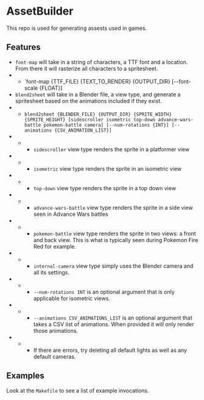 # AssetBuilder

This repo is used for generating assests used in games. 

## Features
- `font-map` will take in a string of characters, a TTF font and a location. From there it will rasterize all characters to a spritesheet.
- - `font-map {TTF_FILE} {TEXT_TO_RENDER} {OUTPUT_DIR} [--font-scale {FLOAT}]
- `blend2sheet` will take in a Blender file, a view type, and generate a spritesheet based on the animations included if they exist. 
- - `blend2sheet {BLENDER_FILE} {OUTPUT_DIR} {SPRITE_WIDTH} {SPRITE_HEIGHT} [sidescroller isometric top-down advance-wars-battle pokemon-battle camera] [--num-rotations {INT}] [--animations {CSV_ANIMATION_LIST}]`
- - - `sidescroller` view type renders the sprite in a platformer view
- - - `isometric` view type renders the sprite in an isometric view
- - - `top-down` view type renders the sprite in a top down view
- - - `advance-wars-battle` view type renders the sprite in a side view seen in Advance Wars battles
- - - `pokemon-battle` view type renders the sprite in two views: a front and back view. This is what is typically seen during Pokemon Fire Red for example.
- - - `internal-camera` view type simply uses the Blender camera and all its settings.
- - - `--num-rotations INT` is an optional argument that is only applicable for isometric views. 
- - - `--animations CSV_ANIMATIONS_LIST` is an optional argument that takes a CSV list of animations. When provided it will only render those animations.
- - - If there are errors, try deleting all default lights as well as any default cameras.

## Examples
Look at the `Makefile` to see a list of example invocations. 